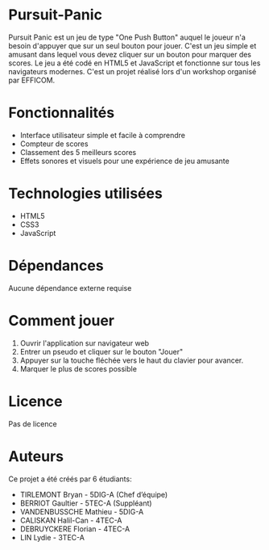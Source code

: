 # Pursuit-Panic
Pursuit Panic est un jeu de type "One Push Button" auquel le joueur n'a besoin d'appuyer que sur un seul bouton pour jouer. C'est un jeu simple et amusant dans lequel vous devez cliquer sur un bouton pour marquer des scores. Le jeu a été codé en HTML5 et JavaScript et fonctionne sur tous les navigateurs modernes. C'est un projet réalisé lors d'un workshop organisé par EFFICOM.

# Fonctionnalités
- Interface utilisateur simple et facile à comprendre
- Compteur de scores
- Classement des 5 meilleurs scores
- Effets sonores et visuels pour une expérience de jeu amusante

# Technologies utilisées
- HTML5
- CSS3
- JavaScript

# Dépendances
Aucune dépendance externe requise

# Comment jouer
1. Ouvrir l'application sur navigateur web
2. Entrer un pseudo et cliquer sur le bouton "Jouer"
3. Appuyer sur la touche fléchée vers le haut du clavier pour avancer.
4. Marquer le plus de scores possible

# Licence
Pas de licence

# Auteurs
Ce projet a été créés par 6 étudiants:
- TIRLEMONT Bryan - 5DIG-A (Chef d’équipe)
- BERRIOT Gaultier - 5TEC-A (Suppléant)
- VANDENBUSSCHE Mathieu - 5DIG-A
- CALISKAN Halil-Can - 4TEC-A
- DEBRUYCKERE Florian - 4TEC-A
- LIN Lydie - 3TEC-A